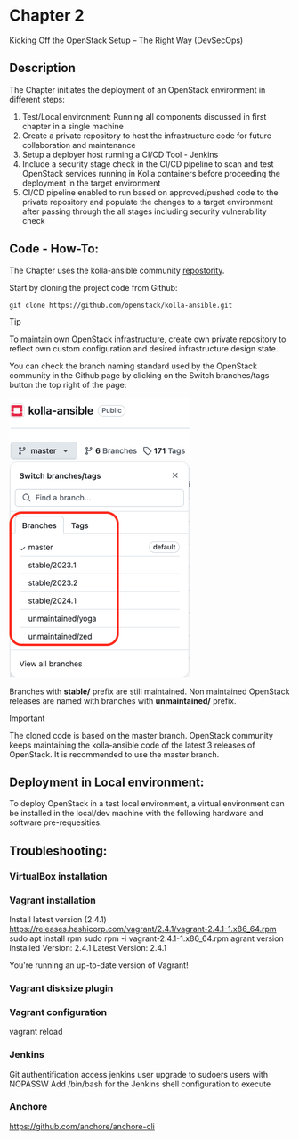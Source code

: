 # Chapter 2
Kicking Off the OpenStack Setup – The Right Way (DevSecOps)

## Description

The Chapter initiates the deployment of an OpenStack environment in different steps:
1. Test/Local environment: Running all components discussed in first chapter in a single machine
2. Create a private repository to host the infrastructure code for future collaboration and maintenance
3. Setup a deployer host running a CI/CD Tool - Jenkins 
4. Include a security stage check in the CI/CD pipeline to scan and test OpenStack services running in Kolla containers before proceeding the deployment in the target environment
5. CI/CD pipeline enabled to run based on approved/pushed code to the private repository and populate the changes to a target environment after passing through the all stages including security vulnerability check


## Code - How-To:

The Chapter uses the kolla-ansible community [repostority](https://github.com/openstack/kolla-ansible).

 Start by cloning the project code from Github:
```
git clone https://github.com/openstack/kolla-ansible.git
```

> [!TIP]
> To maintain own OpenStack infrastructure, create own private repository to reflect own custom configuration and desired infrastructure design state.


You can check the branch naming standard used by the OpenStack community in the Github page by clicking on the Switch branches/tags button the top right of the page:

![Branch Naming](IMG/Branches-Names-Standards.png)

Branches with **stable/** prefix are still maintained. Non maintained OpenStack releases are named with branches with **unmaintained/** prefix. 

> [!IMPORTANT]
> The cloned code is based on the master branch. OpenStack community keeps maintaining the kolla-ansible code of the latest 3 releases of OpenStack. It is recommended to use the master branch.  


## Deployment in Local environment:

To deploy OpenStack in a test local environment, a virtual environment can be installed in the local/dev machine with the following hardware and software pre-requesities:



## Troubleshooting:

### VirtualBox installation
### Vagrant installation
Install latest version  (2.4.1) 
https://releases.hashicorp.com/vagrant/2.4.1/vagrant-2.4.1-1.x86_64.rpm
sudo apt install rpm
sudo rpm -i vagrant-2.4.1-1.x86_64.rpm
agrant version
Installed Version: 2.4.1
Latest Version: 2.4.1

You're running an up-to-date version of Vagrant!



### Vagrant disksize plugin

### Vagrant configuration 
vagrant reload


### Jenkins
Git authentification access 
jenkins user upgrade to sudoers users with NOPASSW
Add /bin/bash for the Jenkins shell configuration to execute 

### Anchore
https://github.com/anchore/anchore-cli
